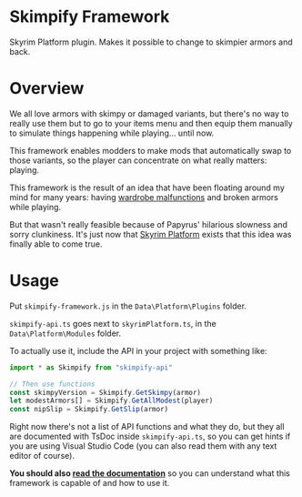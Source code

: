 # Skimpify Framework
Skyrim Platform plugin. Makes it possible to change to skimpier armors and back.

# Overview

We all love armors with skimpy or damaged variants, but there's no way to really use them but to go to your items menu and then equip them manually to simulate things happening while playing... until now.

This framework enables modders to make mods that automatically swap to those variants, so the player can concentrate on what really matters: playing.

This framework is the result of an idea that have been floating around my mind for many years: having [wardrobe malfunctions][Wardrobe Malfunction] and broken armors while playing.

But that wasn't really feasible because of Papyrus' hilarious slowness and sorry clunkiness.
It's just now that [Skyrim Platform][] exists that this idea was finally able to come true.

# Usage

Put `skimpify-framework.js` in the `Data\Platform\Plugins` folder.

`skimpify-api.ts` goes next to `skyrimPlatform.ts`, in the `Data\Platform\Modules` folder.

To actually use it, include the API in your project with something like:

```ts
import * as Skimpify from "skimpify-api"

// Then use functions
const skimpyVersion = Skimpify.GetSkimpy(armor)
let modestArmors[] = Skimpify.GetAllModest(player)
const nipSlip = Skimpify.GetSlip(armor)
```

Right now there's not a list of API functions and what they do, but they all are documented with TsDoc inside `skimpify-api.ts`, so you can get hints if you are using Visual Studio Code (you can also read them with any text editor of course).

**You should also [read the documentation][Help]** so you can understand what this framework is capable of and how to use it.


[Skyrim Platform]: https://www.nexusmods.com/skyrimspecialedition/mods/54909
[Wardrobe Malfunction]: https://github.com/CarlosLeyvaAyala/wardrobe-malfunction
[Help]: Help/help.pdf
